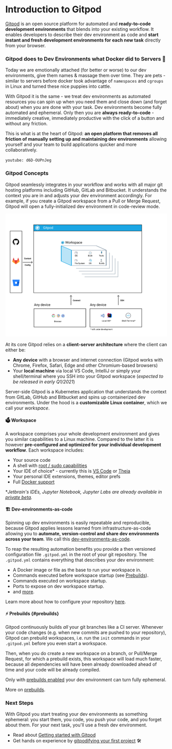 # Introduction to Gitpod

[Gitpod](https://www.gitpod.io) is an open source platform for automated and **ready-to-code development environments** that blends into your existing workflow. It enables developers to describe their dev environment as code and **start instant and fresh development environments for each new task** directly from your browser.

### Gitpod does to Dev Environments what Docker did to Servers 🐳

Today we are emotionally attached (for better or worse) to our dev environments, give them names & massage them over time. They are pets - similar to servers before docker took advantage of `namespaces` and `cgroups` in Linux and turned these nice puppies into cattle.

With Gitpod it is the same - we treat dev environments as automated resources you can spin up when you need them and close down (and forget about) when you are done with your task. Dev environments become fully automated and ephemeral. Only then you are **always ready-to-code** - immediately creative, immediately productive with the click of a button and without any friction.

This is what is at the heart of Gitpod: **an open platform that removes all friction of manually setting up and maintaining dev environments** allowing yourself and your team to build applications quicker and more collaboratively.

`youtube: d6D-OUPnJeg`

### Gitpod Concepts

Gitpod seamlessly integrates in your workflow and works with all major git hosting platforms including GitHub, GitLab and Bitbucket. It understands the context you are in and adjusts your dev environment accordingly. For example, if you create a Gitpod workspace from a Pull or Merge Request, Gitpod will open a fully-initialized dev environment in code-review mode.

![gitpod-architecture](./images/gitpod-architecture.png)

At its core Gitpod relies on a **client-server architecture** where the client can either be:

- **Any device** with a browser and internet connection (Gitpod works with Chrome, Firefox, Safari, Edge and other Chromium-based browsers)
- Your **local machine** via local VS Code, IntelliJ or simply your shell/terminal where you SSH into your Gitpod workspace (*expected to be released in early Q1/2021*)

Server-side Gitpod is a Kubernetes application that understands the context from GitLab, GitHub and Bitbucket and spins up containerized dev environments. Under the hood is a **customizable Linux container**, which we call your *workspace*.

####  🗳 Workspace

A workspace comprises your whole development environment and gives you similar capabilities to a Linux machine. Compared to the latter it is however **pre-configured and optimized for your individual development workflow**. Each workspace includes:

- Your source code
- A shell with [root / sudo capabilities](https://www.gitpod.io/blog/root-docker-and-vscode/#root-access)
- Your IDE of choice* - currently this is [VS Code](https://www.gitpod.io/blog/root-docker-and-vscode/#vs-code) or [Theia](https://theia-ide.org/)
- Your personal IDE extensions, themes, editor prefs
- Full [Docker support](https://www.gitpod.io/blog/root-docker-and-vscode/#docker)

**Jetbrain's IDEs, Jupyter Notebook, Jupyter Labs are already available in [private beta](https://www.gitpod.io/contact/).*

#### 🏗 Dev-environments-as-code

Spinning up dev environments is easily repeatable and reproducible, because Gitpod applies lessons learned from infrastructure-as-code allowing you to **automate, version-control and share dev environments across your team**. We call this [dev-environments-as-code](https://www.gitpod.io/blog/dev-env-as-code/).

To reap the resulting automation benefits you provide a then versioned configuration file `.gitpod.yml`  in the root of your git repository. The `.gitpod.yml` contains everything that describes your dev environment:

- A Docker image or file as the base to run your workspace in.
- Commands executed before workspace  startup (see [Prebuilds](#prebuilds)).
- Commands executed on workspace startup.
- Ports to expose on dev workspace startup.
- and [more](https://www.gitpod.io/blog/gitpodify/).

Learn more about how to configure your repository [here](https://www.gitpod.io/docs/configuration/).

#### ⚡️ Prebuilds {#prebuilds}

Gitpod continuously builds *all* your git branches like a CI server. Whenever your code changes (e.g. when new commits are pushed to your repository), Gitpod can prebuild workspaces, i.e. run the `init` commands in your `.gitpod.yml` before you even start a workspace.

Then, when you do create a new workspace on a branch, or Pull/Merge Request, for which a prebuild exists, this workspace will load much faster, because all dependencies will have been already downloaded ahead of time and your code will be already compiled.

Only with [prebuilds enabled](https://www.gitpod.io/docs/prebuilds/#enable-prebuilt-workspaces) your dev environment can turn fully ephemeral.

More on [prebuilds](https://www.gitpod.io/docs/prebuilds/).

### Next Steps

With Gitpod you start treating your dev environments as something ephemeral: you start them, you code, you push your code, and you forget about them. For your next task, you'll use a fresh dev environment.

- Read about [Getting started with Gitpod](/docs/getting-started/)
- Get hands on experience by [gitpodifying your first project](https://www.gitpod.io/docs/configuration/) 🛠

